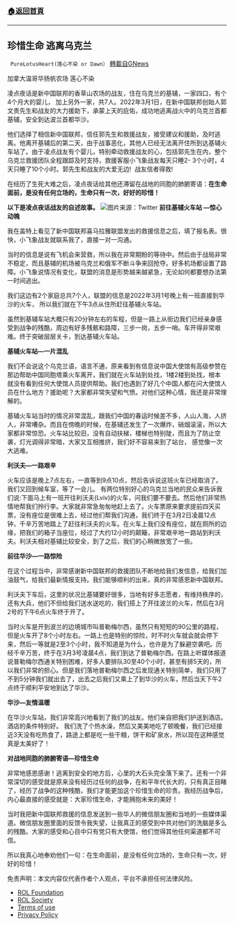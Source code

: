 ###  [:house:返回首頁](https://github.com/ourhimalayas/txt)
---


## 珍惜生命 逃离乌克兰
` PureLotusHeart(莲心不染 or Dawn）` [轉載自GNews](https://gnews.org/zh-hans/2104284/)

加拿大温哥华扬帆农场 莲心不染

凌点夜话是新中国联邦的香草山农场的战友，住在乌克兰的基辅，一家四口，有个4个月大的婴儿， 加上另外一家，共7人。2022年3月1日，在新中国联邦创始人郭文贵先生和战友的大力援助下，承蒙上天的庇佑，成功地逃离战火中的乌克兰首都基辅，安全到达波兰首都华沙。

他们选择了相信新中国联邦，信任郭先生和救援战友，接受建议和援助，及时逃离。他离开基辅后的第二天，由于战事恶化，其他人已经无法离开住所到达基辅火车站了。由于凌点战友有个婴儿，特别牵动救援战友的心，包括郭先生在内，整个乌克兰救援团队全程跟踪及时支持，救援客服小飞象战友每天只睡2- 3个小时，4天只睡了10个小时。郭先生和战友的大爱无边!  战友信者得救!

在经历了生死大难之后，凌点夜话给其他还滞留在战地的同胞的肺腑寄语：**在生命面前，是没有任何立场的，生命只有一次，好好的珍惜！**

**以下是凌点夜话战友的自述故事。**
![](https://assets.gnews.org/wp-content/uploads/2022/03/twitter.jpg)图片来源：Twitter
**前往基辅火车站 —惊心动魄**

我在盖特上看见了新中国联邦喜马拉雅联盟发出的救援信息之后，填了报名表。很快，小飞象战友就联系我了，直接一对一沟通。

当时的信息是说有飞机会来营救，所以我在非常期盼的等待中。然后由于战局非常不稳定，而且基辅的机场被乌克兰和俄军不断斗争来回抢夺。好多机场都设置了路障。小飞象说情况有变化，联盟的消息是形势越来越紧急，无论如何都要想办法第一时间逃出。

我们这边有2个家庭总共7个人，联盟的信息是2022年3月1号晚上有一班直接到华沙的火车， 所以我们就在下午3点从住所赶往基辅火车站。

虽然到基辅车站大概只有20分钟左右的车程，但是一路上从街边我们已经亲身感受到战争的残酷，周边有好多残骸和路障，三步一岗，五步一哨。车开得非常艰难。终于突破层层关卡，到达基辅火车站。

**基辅火车站—一片混乱**

我们不会说这个乌克兰语，语言不通，原来看到有信息说中国大使馆有高级参赞在那边帮助中国同胞塔乘火车离开，我们就在火车站到处找，1楼2楼到处找，根本就没有看到任何大使馆人员提供帮助。我们也遇到了好几个中国人都在问大使馆人员在什么地方？援助呢？大家都非常失望和气愤。对他们这种心情，我还是非常理解的。

基辅火车站当时的情况非常混乱，跟我们中国的春运时候差不多，人山人海，人挤人，非常嘈杂。而且在傍晚的时候，在基辅还发生了一次爆炸，硝烟滚滚，所以大家都非常惊恐。火车站比较旧，没有自动扶梯，楼梯也特别陡，而且为了防止空袭，灯光调得非常暗，大家又互相推挤，我们好不容易来到了站台， 感觉像一次大逃难。

**利沃夫—一路艰辛**

火车应该是晚上7点左右，一直等到9点10点，然后告诉说这班火车已经取消了。我们又回到候车室，等了一会儿。 有两位特别好心的乌克兰当地的民众来告诉我们说:下面马上有一班开往利沃夫(Lviv)的火车，问我们要不要去。然后他们非常热情地帮我们拎行李。大家就非常急匆匆地赶上去了。火车票原来要求提前四天买票，没有座位是很难上去，经过他们帮我们沟通，我们终于在3月2日凌晨12点钟，千辛万苦地踏上了赶往利沃夫的火车。在火车上我们没有座位，就在厕所的边缘，把我们的箱子当座位，经过了大约12小时的颠簸，非常艰辛地一路站到利沃夫。利沃夫相对基辅比较安全，到了之后，我们的心稍微放宽了一些。

**前往华沙—一路惊险**

在这个过程当中，非常感谢新中国联邦的救援团队不断地给我们发信息，给我们加油鼓气，给我们最新情报支持。我们能够顺利的出来，真的非常感恩新中国联邦。

利沃夫下车后，这里的状况比基辅要好很多，当地有好多志愿者，有维持秩序的，还有大兵，他们不但给我们送水送吃的，我们搭上了开往波兰的火车，然后在3月2号的下午6点火车终于开了。

当时火车是开到波兰的边境城市叫普勒梅尔西，虽然只有短短的90公里的路程，但是火车开了8个小时左右。一路上也是特别的惊险，时不时火车就会就会停下来，然后一等就是2至3个小时，我不知道是为什么，也许是为了躲避空袭吧。历经千辛万苦，终于在3月3号凌晨4点，我们到达了普勒梅尔西。在路上听媒体报道说普勒梅尔西通关特别困难，好多人要排队30至40个小时，甚至有排5天的，所以我们非常的担心。但是我们落地普勒梅尔西之后发现通关特别简单，我们只用了不到5分钟我们就出去了，出去之后我们又乘上了到华沙的火车，然后当天下午2点终于顺利平安地到达了华沙。

**华沙—友情温暖**

在华沙火车站，我们非常高兴地看到了我们的战友。他们亲自把我们护送到酒店。酒店的条件特别好。 我们洗了个热水澡，然后又美美地吃了顿晚餐，我们已经接近3天没有吃热食了，路途上都是吃一些干粮，饼干和矿泉水，所以现在这种感觉真是太美好了！

**对战地同胞的肺腑寄语—珍惜生命**

非常地感恩感谢！逃离到安全的地方后，心里的大石头完全落下来了。还有一个非常深切的感受就是原来没有经历过任何的战争，在和平年代长大的，只有真正目睹了，经历了战争的这种残酷，我们才能更加这个珍惜生命的珍贵。我经历战争后，内心最直接的感受就是：大家珍惜生命，才能拥抱未来的美好！

当时我把新中国联邦救援的信息发送到一些华人的微信朋友圈和当地的一些媒体渠道。微信朋友圈里面的反馈令我失望，让我真正的感受到中共对他们的洗脑是多么的残酷。大家的感受和心目中只有党只有大使馆，他们觉得其他任何渠道都不可信。

所以我真心地奉劝他们一句：在生命面前，是没有任何立场的，生命只有一次，好好的珍惜！

 

免责声明：本文内容仅代表作者个人观点，平台不承担任何法律风险。

- [ROL Foundation](https://rolfoundation.org/)
- [ROL Society](https://rolsociety.org/)
- [Terms of use](https://gnews.org/terms-of-use-3/)
- [Privacy Policy](https://gnews.org/privacy-policy/)
